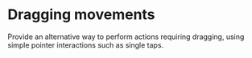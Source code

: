 # Dragging movements

Provide an alternative way to perform actions requiring dragging, using simple pointer interactions such as single taps.
